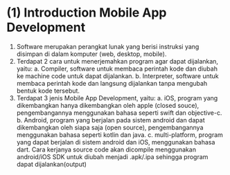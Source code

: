 # (1) Introduction Mobile App Development

1. Software merupakan perangkat lunak yang berisi instruksi yang disimpan di dalam komputer (web, desktop, mobile).
2. Terdapat 2 cara untuk menerjemahkan program agar dapat dijalankan, yaitu:
    a. Compiler, software untuk membaca perintah kode dan diubah ke machine code untuk dapat dijalankan.
    b. Interpreter, software untuk membaca perintah kode dan langsung dijalankan tanpa mengubah bentuk kode tersebut.
3. Terdapat 3 jenis Mobile App Development, yaitu:
    a. iOS, program yang dikembangkan hanya dikembangkan oleh apple (closed souce), pengembangannya menggunakan bahasa seperti swift dan objective-c.
    b. Android, program yang berjalan pada sistem android dan dapat dikembangkan oleh siapa saja (open source), pengembangannya menggunakan bahasa seperti kotlin dan java.
    c. multi-platform, program yang dapat berjalan di sistem android dan iOS, menggunakan bahasa dart. Cara kerjanya source code akan dicompile menggunakan android/iOS SDK untuk diubah menjadi .apk/.ipa sehingga program dapat dijalankan(output)